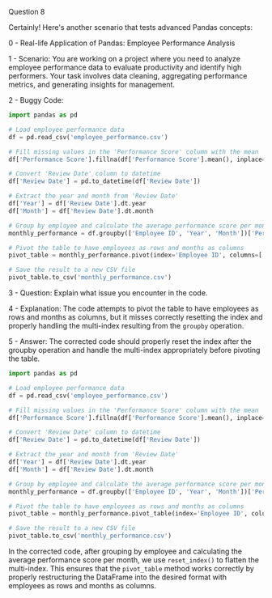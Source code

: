 Question 8

Certainly! Here's another scenario that tests advanced Pandas concepts:

0 - Real-life Application of Pandas: Employee Performance Analysis

1 - Scenario:
You are working on a project where you need to analyze employee performance data to evaluate productivity and identify high performers. Your task involves data cleaning, aggregating performance metrics, and generating insights for management.

2 - Buggy Code:
```python
import pandas as pd

# Load employee performance data
df = pd.read_csv('employee_performance.csv')

# Fill missing values in the 'Performance Score' column with the mean
df['Performance Score'].fillna(df['Performance Score'].mean(), inplace=True)

# Convert 'Review Date' column to datetime
df['Review Date'] = pd.to_datetime(df['Review Date'])

# Extract the year and month from 'Review Date'
df['Year'] = df['Review Date'].dt.year
df['Month'] = df['Review Date'].dt.month

# Group by employee and calculate the average performance score per month
monthly_performance = df.groupby(['Employee ID', 'Year', 'Month'])['Performance Score'].mean()

# Pivot the table to have employees as rows and months as columns
pivot_table = monthly_performance.pivot(index='Employee ID', columns=['Year', 'Month'], values='Performance Score')

# Save the result to a new CSV file
pivot_table.to_csv('monthly_performance.csv')
```

3 - Question:
Explain what issue you encounter in the code.

4 - Explanation:
The code attempts to pivot the table to have employees as rows and months as columns, but it misses correctly resetting the index and properly handling the multi-index resulting from the `groupby` operation.

5 - Answer:
The corrected code should properly reset the index after the groupby operation and handle the multi-index appropriately before pivoting the table.
```python
import pandas as pd

# Load employee performance data
df = pd.read_csv('employee_performance.csv')

# Fill missing values in the 'Performance Score' column with the mean
df['Performance Score'].fillna(df['Performance Score'].mean(), inplace=True)

# Convert 'Review Date' column to datetime
df['Review Date'] = pd.to_datetime(df['Review Date'])

# Extract the year and month from 'Review Date'
df['Year'] = df['Review Date'].dt.year
df['Month'] = df['Review Date'].dt.month

# Group by employee and calculate the average performance score per month
monthly_performance = df.groupby(['Employee ID', 'Year', 'Month'])['Performance Score'].mean().reset_index()

# Pivot the table to have employees as rows and months as columns
pivot_table = monthly_performance.pivot_table(index='Employee ID', columns=['Year', 'Month'], values='Performance Score')

# Save the result to a new CSV file
pivot_table.to_csv('monthly_performance.csv')
```
In the corrected code, after grouping by employee and calculating the average performance score per month, we use `reset_index()` to flatten the multi-index. This ensures that the `pivot_table` method works correctly by properly restructuring the DataFrame into the desired format with employees as rows and months as columns.
